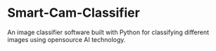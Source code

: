 # Smart-Cam-Classifier
An image classifier software built with Python for classifying different images using opensource AI technology.
